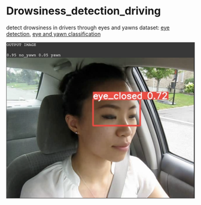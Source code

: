 # Drowsiness_detection_driving
detect drowsiness in drivers through eyes and yawns
dataset: [eye detection](https://universe.roboflow.com/ai-project-t1xm8/eye-detector-01g2k), [eye and yawn classification](https://www.kaggle.com/datasets/dheerajperumandla/drowsiness-dataset) 

<p align="center">
<img src="images_outputs/Screenshot 2023-05-21 at 11.56.28 PM.png "Title""/>
</p>
